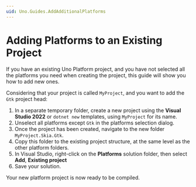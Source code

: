 ```yaml
---
uid: Uno.Guides.AddAdditionalPlatforms
---
```


# Adding Platforms to an Existing Project

If you have an existing Uno Platform project, and you have not selected all the platforms you need when creating the project, this guide will show you how to add new ones.

Considering that your project is called `MyProject`, and you want to add the `Gtk` project head:

1. In a separate temporary folder, create a new project using the **Visual Studio 2022** or `dotnet new` templates, using `MyProject` for its name.
1. Unselect all platforms except `Gtk` in the platforms selection dialog.
1. Once the project has been created, navigate to the new folder `MyProject.Skia.Gtk`.
1. Copy this folder to the existing project structure, at the same level as the other platform folders.
1. In Visual Studio, right-click on the **Platforms** solution folder, then select **Add**, **Existing project**
1. Save your solution.

Your new platform project is now ready to be compiled.

